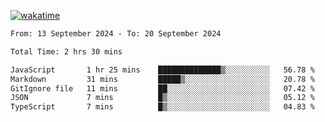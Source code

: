 [![wakatime](https://wakatime.com/badge/user/702d7a0d-6421-40c6-be4d-9b18f6ca91d5.svg)](https://wakatime.com/@702d7a0d-6421-40c6-be4d-9b18f6ca91d5)

<!--START_SECTION:waka-->

```txt
From: 13 September 2024 - To: 20 September 2024

Total Time: 2 hrs 30 mins

JavaScript       1 hr 25 mins    ██████████████▒░░░░░░░░░░   56.78 %
Markdown         31 mins         █████▒░░░░░░░░░░░░░░░░░░░   20.78 %
GitIgnore file   11 mins         ██░░░░░░░░░░░░░░░░░░░░░░░   07.42 %
JSON             7 mins          █▒░░░░░░░░░░░░░░░░░░░░░░░   05.12 %
TypeScript       7 mins          █▒░░░░░░░░░░░░░░░░░░░░░░░   04.83 %
```

<!--END_SECTION:waka-->